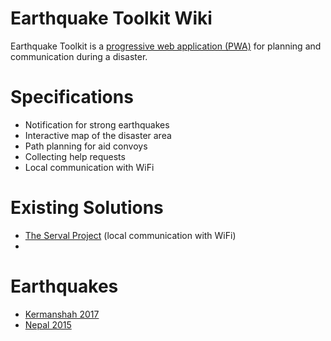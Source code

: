 # Earthquake Toolkit Wiki

Earthquake Toolkit is a [progressive web application (PWA)](https://developers.google.com/web/progressive-web-apps/) for planning and communication during a disaster.

# Specifications
- Notification for strong earthquakes
- Interactive map of the disaster area
- Path planning for aid convoys
- Collecting help requests
- Local communication with WiFi

# Existing Solutions
- [The Serval Project](http://servalproject.org/) (local communication with WiFi)
- 

# Earthquakes
- [Kermanshah 2017](Kermanshah2017.md)
- [Nepal 2015](Nepal2015.md)
